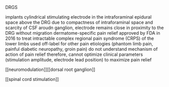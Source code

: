 DRGS

implants cylindrical stimulating electrode in the intraforaminal epidural space above the DRG
due to compactness of intraforaminal space and scarcity of CSF aroudn ganglion, electrode remains close in proximity to the DRG without migration
dermatome-specific pain relief
approved by FDA in 2016 to treat intractable complex regional pain syndrome (CRPS) of the lower limbs
used off-label for other pain etiologies (phantom limb pain, painful diabetic neuropathy, groin pain)
do not understand mechanism of action of pain relief
therefore, cannot optimize clinical parameters (stimulation amplitude, electrode lead position) to maximize pain relief

[[neuromodulation]][[dorsal root ganglion]]

[[spinal cord stimulation]]